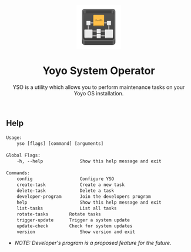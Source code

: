 <div align="center">
  <img src="yso-logo.svg" height="120">
  <h1 align="center">Yoyo System Operator</h1>
  <p align="center">YSO is a utility which allows you to perform maintenance tasks on your Yoyo OS installation.</p>
</div>

<br/>

## Help

```
Usage:
	yso [flags] [command] [arguments]

Global Flags:
	-h, --help            	Show this help message and exit

Commands:
	config              	Configure YSO
	create-task             Create a new task
	delete-task             Delete a task
	developer-program   	Join the developers program
	help                	Show this help message and exit
	list-tasks          	List all tasks
	rotate-tasks		Rotate tasks
	trigger-update	  	Trigger a system update
	update-check	  	Check for system updates
	version             	Show version and exit
```

- _NOTE: Developer's program is a proposed feature for the future._